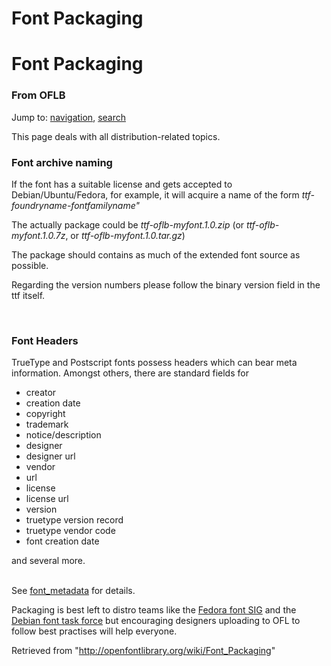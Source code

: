 <h1>Font Packaging</h1>

<div id="content">
		<a id="top" name="top"></a>
				<h1 class="firstHeading" id="firstHeading">Font Packaging</h1>
		<div id="bodyContent">
			<h3 id="siteSub">From OFLB</h3>
			<div id="contentSub"></div>
									<div id="jump-to-nav">Jump to: <a href="#column-one">navigation</a>, <a href="#searchInput">search</a></div>			<!-- start content -->
			<p>This page deals with all distribution-related topics.
</p>
<a id="Font_archive_naming" name="Font_archive_naming"></a><h3> <span class="mw-headline"> Font archive naming </span></h3>
<p>If the font has a suitable license and gets accepted to Debian/Ubuntu/Fedora, for example, it will acquire a name of the form <i>ttf-foundryname-fontfamilyname"</i>
</p><p>The actually package could be <i>ttf-oflb-myfont.1.0.zip</i> (or <i>ttf-oflb-myfont.1.0.7z</i>, or <i>ttf-oflb-myfont.1.0.tar.gz</i>)
</p><p>The package should contains as much of the extended font source as possible.
</p><p>Regarding the version numbers please follow the binary version field in the ttf itself.
</p><p><br>
</p>
<a id="Font_Headers" name="Font_Headers"></a><h3> <span class="mw-headline"> Font Headers </span></h3>
<p>TrueType and Postscript fonts possess headers which can bear meta information. Amongst others, there are standard fields for
</p>
<ul><li> creator
</li><li> creation date
</li><li> copyright
</li><li> trademark
</li><li> notice/description
</li><li> designer
</li><li> designer url
</li><li> vendor
</li><li> url
</li><li> license
</li><li> license url
</li><li> version
</li><li> truetype version record
</li><li> truetype vendor code
</li><li> font creation date
</li></ul>
<p>and several more.
</p><p><br>
See <a title="Font metadata" href="/wiki/Font_metadata">font_metadata</a> for details. 
</p><p>Packaging is best left to distro teams like the <a title="http://fedoraproject.org/wiki/SIGs/Fonts" class="external text" href="http://fedoraproject.org/wiki/SIGs/Fonts">Fedora font SIG</a> and the <a title="http://pkg-fonts.alioth.debian.org/" class="external text" href="http://pkg-fonts.alioth.debian.org/">Debian font task force</a> but encouraging designers uploading to OFL to follow best practises will help everyone.
</p>
<!-- 
NewPP limit report
Preprocessor node count: 3/1000000
Post-expand include size: 0/2097152 bytes
Template argument size: 0/2097152 bytes
Expensive parser function count: 0/100
-->

<!-- Saved in parser cache with key openfontlibrary-mw_:pcache:idhash:943-0!1!0!!en!2!edit=0 and timestamp 20120323104842 -->
<div class="printfooter">
Retrieved from "<a href="http://openfontlibrary.org/wiki/Font_Packaging">http://openfontlibrary.org/wiki/Font_Packaging</a>"</div>
						<!-- end content -->
						<div class="visualClear"></div>
		</div>
	</div>